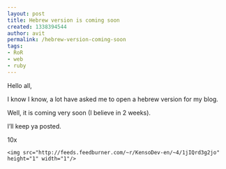 ```yaml
---
layout: post
title: Hebrew version is coming soon
created: 1338394544
author: avit
permalink: /hebrew-version-coming-soon
tags:
- RoR
- web
- ruby
---
```

<p>Hello all,</p>

<p>I know I know, a lot have asked me to open a hebrew version for my blog.</p>

<p>Well, it is coming very soon (I believe in 2 weeks).</p>

<p>I’ll keep ya posted.</p>

<p>10x</p>
      
    <img src="http://feeds.feedburner.com/~r/KensoDev-en/~4/1jIQrd3g2jo" height="1" width="1"/>
